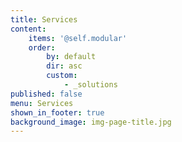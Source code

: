 ```yaml
---
title: Services
content:
    items: '@self.modular'
    order:
        by: default
        dir: asc
        custom:
            - _solutions
published: false
menu: Services
shown_in_footer: true
background_image: img-page-title.jpg
---
```


